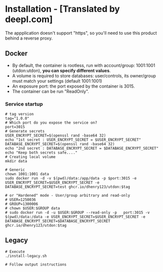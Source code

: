 # Installation - [Translated by deepl.com]

The appplication doesn't support "https", so you'll need to use this product behind a reverse proxy.

## Docker

- By default, the container is rootless, run with account/group: 1001:1001 (utdon:utdon), **you can specify different values**.
- A volume is required to store databases: user/controls, its owner/group must match your settings (default 1001:1001)
- An exposure port: the port exposed by the container is 3015.
- The container can be run "ReadOnly".

### Service startup

```
# tag version
tag="1.0.0"
# Which port do you expose the service on?
port=3015
# Generate secrets
USER_ENCRYPT_SECRET=$(openssl rand -base64 32)
echo "1st secret : USER_ENCRYPT_SECRET = $USER_ENCRYPT_SECRET"
DATABASE_ENCRYPT_SECRET=$(openssl rand -base64 32)
echo "2nd secret : DATABASE_ENCRYPT_SECRET = $DATABASE_ENCRYPT_SECRET"
echo "Keep both secrets safe...."
# Creating local volume
mkdir data

# Generic
chown 1001:1001 data
sudo docker run -d -v $(pwd)/data:/app/data -p $port:3015 -e USER_ENCRYPT_SECRET=$USER_ENCRYPT_SECRET -e DATABASE_ENCRYPT_SECRET=test ghcr.io/dhenry123/utdon:$tag

# or "Hardened" mode - User/group arbitrary and read-only
# USER=1250036
# GROUP=1300006
# chown $USER:$GROUP data
# sudo docker run -d -u $USER:$GROUP --read-only -p   port:3015 -v $(pwd)/data:/data -e USER_ENCRYPT_SECRET=$USER_ENCRYPT_SECRET -e DATABASE_ENCRYPT_SECRET=$DATABASE_ENCRYPT_SECRET ghcr.io/dhenry123/utdon:$tag

```

## Legacy

```shell
# Execute
./install-legacy.sh

# Follow output instructions

```
